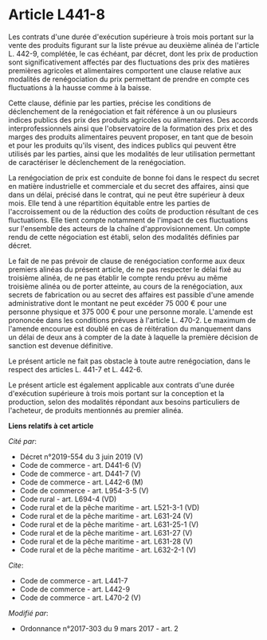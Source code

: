 # Article L441-8

Les contrats d'une durée d'exécution supérieure à trois mois portant sur la vente des produits figurant sur la liste prévue
au deuxième alinéa de l'article L. 442-9, complétée, le cas échéant, par décret, dont les prix de production sont
significativement affectés par des fluctuations des prix des matières premières agricoles et alimentaires comportent une
clause relative aux modalités de renégociation du prix permettant de prendre en compte ces fluctuations à la hausse comme à
la baisse. 

Cette clause, définie par les parties, précise les conditions de déclenchement de la renégociation et fait référence à un ou
plusieurs indices publics des prix des produits agricoles ou alimentaires. Des accords interprofessionnels ainsi que
l'observatoire de la formation des prix et des marges des produits alimentaires peuvent proposer, en tant que de besoin et
pour les produits qu'ils visent, des indices publics qui peuvent être utilisés par les parties, ainsi que les modalités de
leur utilisation permettant de caractériser le déclenchement de la renégociation. 

La renégociation de prix est conduite de bonne foi dans le respect du secret en matière industrielle et commerciale et du
secret des affaires, ainsi que dans un délai, précisé dans le contrat, qui ne peut être supérieur à deux mois. Elle tend à
une répartition équitable entre les parties de l'accroissement ou de la réduction des coûts de production résultant de ces
fluctuations. Elle tient compte notamment de l'impact de ces fluctuations sur l'ensemble des acteurs de la chaîne
d'approvisionnement. Un compte rendu de cette négociation est établi, selon des modalités définies par décret. 

Le fait de ne pas prévoir de clause de renégociation conforme aux deux premiers alinéas du présent article, de ne pas
respecter le délai fixé au troisième alinéa, de ne pas établir le compte rendu prévu au même troisième alinéa ou de porter
atteinte, au cours de la renégociation, aux secrets de fabrication ou au secret des affaires est passible d'une amende
administrative dont le montant ne peut excéder 75 000 € pour une personne physique et 375 000 € pour une personne morale.
L'amende est prononcée dans les conditions prévues à l'article L. 470-2. Le maximum de l'amende encourue est doublé en cas de
réitération du manquement dans un délai de deux ans à compter de la date à laquelle la première décision de sanction est
devenue définitive. 

Le présent article ne fait pas obstacle à toute autre renégociation, dans le respect des articles L. 441-7 et L. 442-6. 

Le présent article est également applicable aux contrats d'une durée d'exécution supérieure à trois mois portant sur la
conception et la production, selon des modalités répondant aux besoins particuliers de l'acheteur, de produits mentionnés au
premier alinéa.

**Liens relatifs à cet article**

_Cité par_:

  - Décret n°2019-554 du 3 juin 2019 (V)
  - Code de commerce - art. D441-6 (V)
  - Code de commerce - art. D441-7 (V)
  - Code de commerce - art. L442-6 (M)
  - Code de commerce - art. L954-3-5 (V)
  - Code rural - art. L694-4 (VD)
  - Code rural et de la pêche maritime - art. L521-3-1 (VD)
  - Code rural et de la pêche maritime - art. L631-24 (V)
  - Code rural et de la pêche maritime - art. L631-25-1 (V)
  - Code rural et de la pêche maritime - art. L631-27 (V)
  - Code rural et de la pêche maritime - art. L631-28 (V)
  - Code rural et de la pêche maritime - art. L632-2-1 (V)

_Cite_:

  - Code de commerce - art. L441-7
  - Code de commerce - art. L442-9
  - Code de commerce - art. L470-2 (V)

_Modifié par_:

  - Ordonnance n°2017-303 du 9 mars 2017 - art. 2
